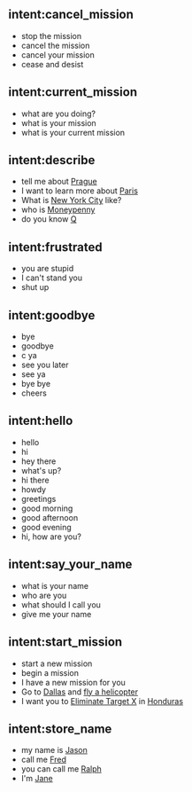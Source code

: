 

## intent:cancel_mission
- stop the mission
- cancel the mission
- cancel your mission
- cease and desist

## intent:current_mission
- what are you doing?
- what is your mission
- what is your current mission

## intent:describe
- tell me about [Prague](location)
- I want to learn more about [Paris](location)
- What is [New York City](location) like?
- who is [Moneypenny](person)
- do you know [Q](person)

## intent:frustrated
- you are stupid
- I can't stand you
- shut up

## intent:goodbye
- bye
- goodbye
- c ya
- see you later
- see ya
- bye bye
- cheers

## intent:hello
- hello
- hi
- hey there
- what's up?
- hi there
- howdy
- greetings
- good morning
- good afternoon
- good evening
- hi, how are you?

## intent:say_your_name
- what is your name
- who are you
- what should I call you
- give me your name

## intent:start_mission
- start a new mission
- begin a mission
- I have a new mission for you
- Go to [Dallas](mission_destination) and [fly a helicopter](mission_objective)
- I want you to [Eliminate Target X](mission_objective) in [Honduras](mission_destination)

## intent:store_name
- my name is [Jason](user_name)
- call me [Fred](user_name)
- you can call me [Ralph](user_name)
- I'm [Jane](user_name)